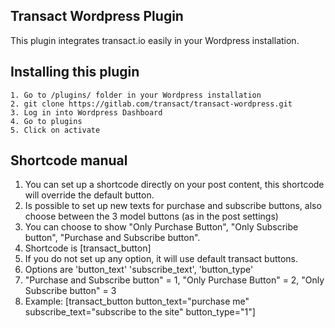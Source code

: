 ## Transact Wordpress Plugin

This plugin integrates transact.io easily in your Wordpress installation.

## Installing this plugin
```
1. Go to /plugins/ folder in your Wordpress installation
2. git clone https://gitlab.com/transact/transact-wordpress.git
3. Log in into Wordpress Dashboard
4. Go to plugins
5. Click on activate
```

## Shortcode manual
1. You can set up a shortcode directly on your post content, this shortcode will override the default button.
2. Is possible to set up new texts for purchase and subscribe buttons, also choose between the 3 model buttons (as in the post settings)
3. You can choose to show "Only Purchase Button", "Only Subscribe button", "Purchase and Subscribe button".
4. Shortcode is [transact_button]
5. If you do not set up any option, it will use default transact buttons.
5. Options are 'button_text' 'subscribe_text', 'button_type'
6. "Purchase and Subscribe button" = 1, "Only Purchase Button" = 2, "Only Subscribe button" = 3
6. Example: [transact_button button_text="purchase me" subscribe_text="subscribe to the site" button_type="1"]

